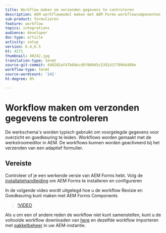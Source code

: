 ```yaml
---
title: Workflow maken om verzonden gegevens te controleren
description: AEM workflowmodel maken met AEM Forms-workflowcomponenten om verzonden gegevens te controleren.
sub-product: formulieren
feature: workflow
topics: integrations
audience: developer
doc-type: article
activity: setup
version: 6.4,6.5
kt: 4271
thumbnail: 40242.jpg
translation-type: tm+mt
source-git-commit: 449202af47b6bbcd9f860d5c5391d1f7096d489e
workflow-type: tm+mt
source-wordcount: '141'
ht-degree: 0%

---
```



# Workflow maken om verzonden gegevens te controleren

De werkschema&#39;s worden typisch gebruikt om voorgelegde gegevens voor overzicht en goedkeuring te leiden. Workflows worden gemaakt met de werkstroomeditor in AEM. De workflows kunnen worden geactiveerd bij het verzenden van een adaptief formulier.

## Vereiste

Controleer of je een werkende versie van AEM Forms hebt. Volg de [installatiehandleiding](https://docs.adobe.com/content/help/en/experience-manager-65/forms/install-aem-forms/osgi-installation/installing-configuring-aem-forms-osgi.html) om AEM Forms te installeren en configureren

In de volgende video wordt uitgelegd hoe u de workflow Revisie en Goedkeuring kunt maken met AEM Forms Components
>[!VIDEO](https://video.tv.adobe.com/v/40242/?quality=9&learn=on)


Als u om een of andere reden de workflow niet kunt samenstellen, kunt u de voltooide workflow downloaden van [here](assets/review-submitted-data-workflow.zip) en dezelfde workflow importeren met [pakketbeheer](http://localhost:4502/crx/packmgr/index.jsp) in uw AEM-instantie.



